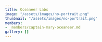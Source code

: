 ```yaml
---
title: Oceaneer Labs
image: "/assets/images/no-portrait.png"
thumbnail: "/assets/images/no-portrait.png"
members:
- _members/captain-mary-oceaneer.md
gallery: []
---
```


